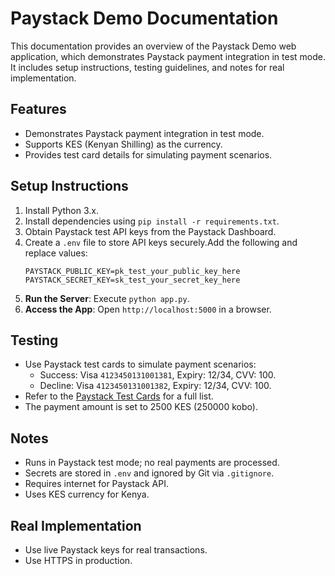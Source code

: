 # Paystack Demo Documentation

This documentation provides an overview of the Paystack Demo web application, which demonstrates Paystack payment integration in test mode. It includes setup instructions, testing guidelines, and notes for real implementation.

## Features
- Demonstrates Paystack payment integration in test mode.
- Supports KES (Kenyan Shilling) as the currency.
- Provides test card details for simulating payment scenarios.

## Setup Instructions
1. Install Python 3.x.
2. Install dependencies using `pip install -r requirements.txt`.
3. Obtain Paystack test API keys from the Paystack Dashboard.
4. Create a `.env` file to store API keys securely.Add the following and replace values:
    ``` 
    PAYSTACK_PUBLIC_KEY=pk_test_your_public_key_here
    PAYSTACK_SECRET_KEY=sk_test_your_secret_key_here
    ```
5. **Run the Server**: Execute `python app.py`.
6. **Access the App**: Open `http://localhost:5000` in a browser.

## Testing
- Use Paystack test cards to simulate payment scenarios:
    - Success: Visa `4123450131001381`, Expiry: 12/34, CVV: 100.
    - Decline: Visa `4123450131001382`, Expiry: 12/34, CVV: 100.
- Refer to the [Paystack Test Cards](https://developers.paystack.com/docs/test-cards) for a full list.
- The payment amount is set to 2500 KES (250000 kobo).

## Notes
- Runs in Paystack test mode; no real payments are processed.
- Secrets are stored in `.env` and ignored by Git via `.gitignore`.
- Requires internet for Paystack API.
- Uses KES currency for Kenya.

## Real Implementation
- Use live Paystack keys for real transactions.
- Use HTTPS in production.

